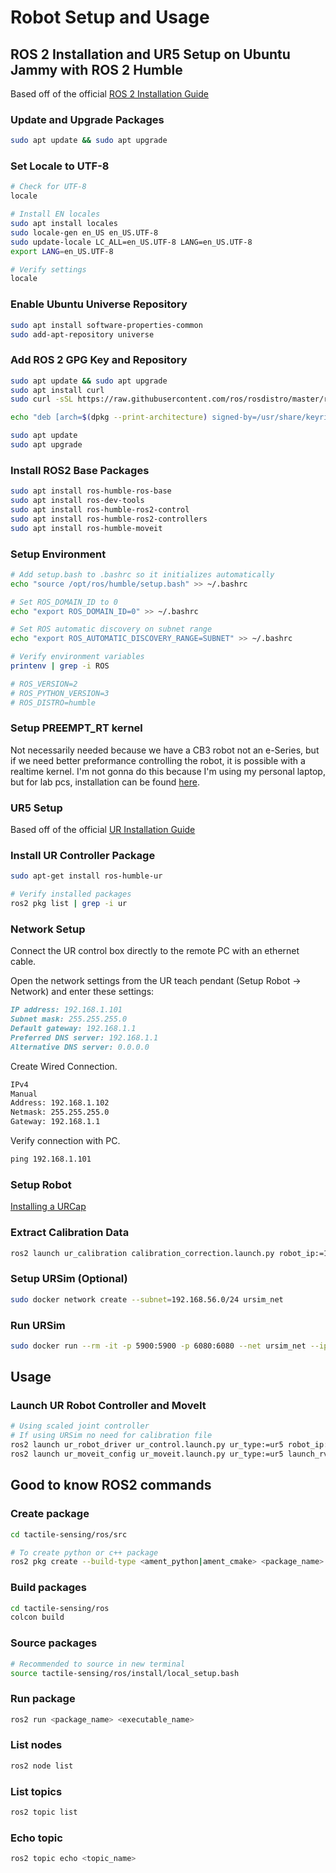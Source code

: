 # Robot Setup and Usage
## ROS 2 Installation and UR5 Setup on Ubuntu Jammy with ROS 2 Humble
Based off of the official [ROS 2 Installation Guide](https://docs.ros.org/en/humble/Installation/Ubuntu-Install-Debians.html)

### Update and Upgrade Packages

```bash
sudo apt update && sudo apt upgrade
```
### Set Locale to UTF-8
```bash
# Check for UTF-8
locale

# Install EN locales
sudo apt install locales
sudo locale-gen en_US en_US.UTF-8
sudo update-locale LC_ALL=en_US.UTF-8 LANG=en_US.UTF-8
export LANG=en_US.UTF-8

# Verify settings
locale
```

### Enable Ubuntu Universe Repository
```bash
sudo apt install software-properties-common
sudo add-apt-repository universe
```

### Add ROS 2 GPG Key and Repository
```bash
sudo apt update && sudo apt upgrade
sudo apt install curl
sudo curl -sSL https://raw.githubusercontent.com/ros/rosdistro/master/ros.key -o /usr/share/keyrings/ros-archive-keyring.gpg

echo "deb [arch=$(dpkg --print-architecture) signed-by=/usr/share/keyrings/ros-archive-keyring.gpg] http://packages.ros.org/ros2/ubuntu $(. /etc/os-release && echo $UBUNTU_CODENAME) main" | sudo tee /etc/apt/sources.list.d/ros2.list > /dev/null

sudo apt update
sudo apt upgrade
```

### Install ROS2 Base Packages
```bash
sudo apt install ros-humble-ros-base
sudo apt install ros-dev-tools
sudo apt install ros-humble-ros2-control
sudo apt install ros-humble-ros2-controllers
sudo apt install ros-humble-moveit
```

### Setup Environment
```bash
# Add setup.bash to .bashrc so it initializes automatically
echo "source /opt/ros/humble/setup.bash" >> ~/.bashrc

# Set ROS_DOMAIN_ID to 0
echo "export ROS_DOMAIN_ID=0" >> ~/.bashrc

# Set ROS automatic discovery on subnet range
echo "export ROS_AUTOMATIC_DISCOVERY_RANGE=SUBNET" >> ~/.bashrc
```
```bash
# Verify environment variables
printenv | grep -i ROS

# ROS_VERSION=2
# ROS_PYTHON_VERSION=3
# ROS_DISTRO=humble
```

### Setup PREEMPT_RT kernel
Not necessarily needed because we have a CB3 robot not an e-Series, but if we need better preformance controlling the robot, it is possible with a realtime kernel. I'm not gonna do this because I'm using my personal laptop, but for lab pcs, installation can be found [here](https://docs.ros.org/en/ros2_packages/rolling/api/ur_robot_driver/installation/real_time.html).

### UR5 Setup
Based off of the official [UR Installation Guide](https://docs.ros.org/en/ros2_packages/rolling/api/ur_robot_driver/installation/installation.html)

### Install UR Controller Package
```bash
sudo apt-get install ros-humble-ur

# Verify installed packages
ros2 pkg list | grep -i ur
```

### Network Setup
Connect the UR control box directly to the remote PC with an ethernet cable.

Open the network settings from the UR teach pendant (Setup Robot -> Network) and enter these settings:
```markdown
IP address: 192.168.1.101
Subnet mask: 255.255.255.0
Default gateway: 192.168.1.1
Preferred DNS server: 192.168.1.1
Alternative DNS server: 0.0.0.0
```

Create Wired Connection.
```markdown
IPv4
Manual
Address: 192.168.1.102
Netmask: 255.255.255.0
Gateway: 192.168.1.1
```

Verify connection with PC.
```markdown
ping 192.168.1.101
```

### Setup Robot
[Installing a URCap](https://docs.ros.org/en/ros2_packages/rolling/api/ur_robot_driver/user_docs/installation/install_urcap_cb3.html#install-urcap-cb3)

### Extract Calibration Data
```bash
ros2 launch ur_calibration calibration_correction.launch.py robot_ip:=192.168.1.102 target_filename:="robot_calibration.yaml"
```

### Setup URSim (Optional)
```bash
sudo docker network create --subnet=192.168.56.0/24 ursim_net
```

### Run URSim
```bash
sudo docker run --rm -it -p 5900:5900 -p 6080:6080 --net ursim_net --ip 192.168.56.101 -v ./ursim/urcaps:/urcaps -v ./ursim/programs:/ursim/programs --name ursim universalrobots/ursim_cb3
```

## Usage
### Launch UR Robot Controller and MoveIt
```bash
# Using scaled joint controller
# If using URSim no need for calibration file
ros2 launch ur_robot_driver ur_control.launch.py ur_type:=ur5 robot_ip:=192.168.1.102 launch_rviz:=false target_filename:="robot_calibration.yaml"
ros2 launch ur_moveit_config ur_moveit.launch.py ur_type:=ur5 launch_rviz:=true
```

## Good to know ROS2 commands
### Create package
```bash
cd tactile-sensing/ros/src

# To create python or c++ package
ros2 pkg create --build-type <ament_python|ament_cmake> <package_name>
```
### Build packages
```bash
cd tactile-sensing/ros
colcon build
```
### Source packages
```bash
# Recommended to source in new terminal
source tactile-sensing/ros/install/local_setup.bash
```
### Run package
```bash
ros2 run <package_name> <executable_name>
```
### List nodes
```bash
ros2 node list
```
### List topics
```bash
ros2 topic list
```
### Echo topic
```bash
ros2 topic echo <topic_name>
